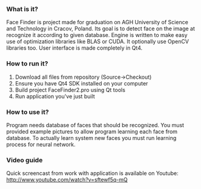 ### What is it? ###
Face Finder is project made for graduation on AGH University of Science and Technology in Cracov, Poland. Its goal is to detect face on the image at recognize it according to given database.
Engine is written to make easy use of optimization libraries like BLAS or CUDA. It optionally use OpenCV libraries too.
User interface is made completely in Qt4.

### How to run it? ###
  1. Download all files from repository (Source->Checkout)
  1. Ensure you have Qt4 SDK installed on your computer
  1. Build project FaceFinder2.pro using Qt tools
  1. Run application you've just built

### How to use it? ###
Program needs database of faces that should be recognized. You must provided example pictures to allow program learning each face from database. To actually learn system new faces you must run learning process for neural network.

### Video guide ###
Quick screencast from work with application is available on Youtube: http://www.youtube.com/watch?v=sftewf5q-mQ